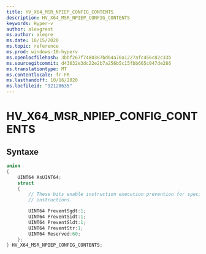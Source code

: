 ```yaml
---
title: HV_X64_MSR_NPIEP_CONFIG_CONTENTS
description: HV_X64_MSR_NPIEP_CONFIG_CONTENTS
keywords: Hyper-v
author: alexgrest
ms.author: alegre
ms.date: 10/15/2020
ms.topic: reference
ms.prod: windows-10-hyperv
ms.openlocfilehash: 3bbf267f7480387bd64a70a1227afc456c82c33b
ms.sourcegitcommit: d43632e3dc22e2b7a256b5c15fbb665c047de286
ms.translationtype: MT
ms.contentlocale: fr-FR
ms.lasthandoff: 10/16/2020
ms.locfileid: "92120635"
---
```

# <a name="hv_x64_msr_npiep_config_contents"></a>HV_X64_MSR_NPIEP_CONFIG_CONTENTS

## <a name="syntax"></a>Syntaxe

```c
union
{
    UINT64 AsUINT64;
    struct
    {
        // These bits enable instruction execution prevention for specific
        // instructions.

        UINT64 PreventSgdt:1;
        UINT64 PreventSidt:1;
        UINT64 PreventSldt:1;
        UINT64 PreventStr:1;
        UINT64 Reserved:60;
    };
} HV_X64_MSR_NPIEP_CONFIG_CONTENTS;
 ```
